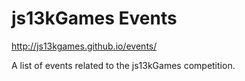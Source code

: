 # js13kGames Events

http://js13kgames.github.io/events/

A list of events related to the js13kGames competition.